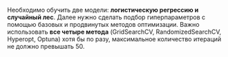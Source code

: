 Необходимо обучить две модели: **логистическую регрессию и случайный лес**. Далее нужно сделать подбор гиперпараметров с помощью базовых и продвинутых методов оптимизации. Важно использовать **все четыре метода** (GridSearchCV, RandomizedSearchCV, Hyperopt, Optuna) хотя бы по разу, максимальное количество итераций не должно превышать 50.